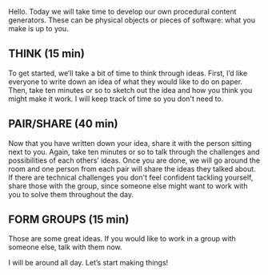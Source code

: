 Hello. Today we will take time to develop our own procedural content generators. These can be physical objects or pieces of software: what you make is up to you.

THINK (15 min)
--------------
To get started, we’ll take a bit of time to think through ideas. First, I’d like everyone to write down an idea of what they would like to do on paper. Then, take ten minutes or so to sketch out the idea and how you think you might make it work. I will keep track of time so you don't need to.

PAIR/SHARE (40 min)
-------------------
Now that you have written down your idea, share it with the person sitting next to you. Again, take ten minutes or so to talk through the challenges and possibilities of each others’ ideas. Once you are done, we will go around the room and one person from each pair will share the ideas they talked about. If there are technical challenges you don't feel confident tackling yourself, share those with the group, since someone else might want to work with you to solve them throughout the day.

FORM GROUPS (15 min)
--------------------
Those are some great ideas. If you would like to work in a group with someone else, talk with them now.

I will be around all day. Let’s start making things!